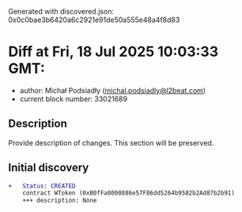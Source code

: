 Generated with discovered.json: 0x0c0bae3b6420a6c2921e91de50a555e48a4f8d83

# Diff at Fri, 18 Jul 2025 10:03:33 GMT:

- author: Michał Podsiadły (<michal.podsiadly@l2beat.com>)
- current block number: 33021689

## Description

Provide description of changes. This section will be preserved.

## Initial discovery

```diff
+   Status: CREATED
    contract WToken (0xB0fFa8000886e57F86dd5264b9582b2Ad87b2b91)
    +++ description: None
```
